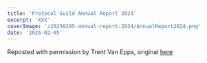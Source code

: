 ```yaml
---
title: 'Protocol Guild Annual Report 2024'
excerpt: 'XXX'
coverImage: '/20250205-annual-report-2024/AnnualReport2024.png'
date: '2025-02-05'
---
```

Reposted with permission by Trent Van Epps, original [here](https://trent.mirror.xyz/ia1sSXWw6Q_0gseWhPDpt0WbsOadCfQ-23yAxNn4sXA)
